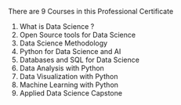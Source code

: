 There are 9 Courses in this Professional Certificate
1. What is Data Science ?
2. Open Source tools for Data Science
3. Data Science Methodology
4. Python for Data Science and AI
5. Databases and SQL for Data Science
6. Data Analysis with Python
7. Data Visualization with Python
8. Machine Learning with Python
9. Applied Data Science Capstone
